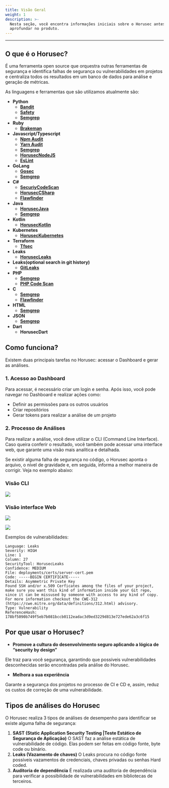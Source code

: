 ```yaml
---
title: Visão Geral
weight: 1
description: >-
  Nesta seção, você encontra informações iniciais sobre o Horusec antes de se
  aprofundar no produto.
---
```


---

## **O que é o Horusec?**

É uma ferramenta open source que orquestra outras ferramentas de segurança e identifica falhas de segurança ou vulnerabilidades em projetos e centraliza todos os resultados em um banco de dados para análise e geração de métricas. 

As linguagens e ferramentas que são utilizamos atualmente são:

* **Python**
  * [**Bandit**](https://github.com/PyCQA/bandit)
  * [**Safety**](https://github.com/pyupio/safety)
  * [**Semgrep**](https://github.com/returntocorp/semgrep)
* **Ruby**
  * [**Brakeman**](https://github.com/presidentbeef/brakeman)
* **Javascript/Typescript**
  * [**Npm Audit**](https://docs.npmjs.com/cli/audit)
  * [**Yarn Audit**](https://yarnpkg.com/lang/en/docs/cli/audit/)
  * [**Semgrep**](https://github.com/returntocorp/semgrep)
  * [**HorusecNodeJS**](https://github.com/ZupIT/horusec/tree/master/horusec-nodejs)
  * [**EsLint**](https://github.com/eslint/eslint)
* **GoLang**
  * [**Gosec**](https://github.com/securego/gosec)
  * [**Semgrep**](https://github.com/returntocorp/semgrep)
* **C\#**
  * [**SecuriyCodeScan**](https://security-code-scan.github.io)
  * [**HorusecCSharp**](https://github.com/ZupIT/horusec/tree/master/horusec-csharp)
  * [**Flawfinder**](https://github.com/david-a-wheeler/flawfinder)
* **Java**
  * [**HorusecJava**](https://github.com/ZupIT/horusec/tree/master/horusec-java)
  * [**Semgrep**](https://github.com/returntocorp/semgrep)
* **Kotlin**
  * [**HorusecKotlin**](https://github.com/ZupIT/horusec/tree/master/horusec-kotlin)
* **Kubernetes**
  * [**HorusecKubernetes**](https://github.com/ZupIT/horusec/tree/master/horusec-kubernetes)
* **Terraform**
  * [**Tfsec**](https://github.com/liamg/tfsec)
* **Leaks**
  * [**HorusecLeaks**](https://github.com/ZupIT/horusec/tree/master/horusec-leaks)
* **Leaks\(optional search in git history\)**
  * [**GitLeaks**](https://github.com/zricethezav/gitleaks)
* **PHP**
  * [**Semgrep**](https://github.com/returntocorp/semgrep)
  * [**PHP Code Scan**](https://github.com/FloeDesignTechnologies/phpcs-security-audit)
* **C**
  * [**Semgrep**](https://github.com/returntocorp/semgrep)
  * [**Flawfinder**](https://github.com/david-a-wheeler/flawfinder)
* **HTML**
  * [**Semgrep**](https://github.com/returntocorp/semgrep)
* **JSON**
  * [**Semgrep**](https://github.com/returntocorp/semgrep)
* **Dart**
  * **HorusecDart**

## **Como funciona?**

Existem duas principais tarefas no Horusec: acessar o Dashboard e gerar as análises.

### **1. Acesso ao Dashboard**

Para acessar, é necessário criar um login e senha. Após isso, você pode navegar no Dashboard e realizar ações como:

* Definir as permissões para os outros usuários
* Criar repositórios
* Gerar tokens para realizar a análise de um projeto

### **2. Processo de Análises** 

Para realizar a análise, você deve utilizar o CLI \(Command Line Interface\). Caso queira conferir o resultado, você também pode acessar uma interface web, que garante uma visão mais analítica e detalhada.

Se existir alguma falha de segurança no código, o Horusec aponta o arquivo, o nível de gravidade e, em seguida, informa a melhor maneira de corrigir. Veja no exemplo abaixo:

### **Visão CLI** 

![](/docs-horusec/image%20%285%29.png)

### **Visão interface Web** 

![](https://lh3.googleusercontent.com/9ETkR59CP7wF9LJ8-cLunT-6jU93pmGq3nwXkNdg2T6g3FH9M6oZ7k5d4OCbR2e6Ph1v2EvBERgWHHUoCVKp_Df-0e7Zgp_uoKygRq7fcTC36VzmjcKJI77iR1n75ST7HeZE8ZuO)



![](https://lh3.googleusercontent.com/FsOq3UQckswg7aCTszEP7lECRhk8q286ngGl2NV9Y_rL6zrTOYh61HON_8hhLnUlyeok1qPrlMQcJWjcfp1lIQ56TsuV_E0fbiFwrmSm4RZfdQnvQw8Ql_heTs2-xP6kV5XV29fD)

Exemplos de vulnerabilidades: 

```text
Language: Leaks
Severity: HIGH
Line: 1
Column: 27
SecurityTool: HorusecLeaks
Confidence: MEDIUM
File: deployments/certs/server-cert.pem
Code: -----BEGIN CERTIFICATE-----
Details: Asymmetric Private Key
Found SSH and/or x.509 Cerficates among the files of your project, make sure you want this kind of information inside your Git repo, since it can be missused by someone with access to any kind of copy.  For more information checkout the CWE-312 (https://cwe.mitre.org/data/definitions/312.html) advisory.
Type: Vulnerability
ReferenceHash: 178bf5090b749f5eb7b081bccb0112eadac3d9ed3229d813e727ede62a3c6f15
```

## **Por que usar o Horusec?**

* **Promove a cultura do desenvolvimento seguro aplicando a lógica de “security by design”** 

Ele traz para você segurança, garantindo que possíveis vulnerabilidades desconhecidas serão encontradas pela análise do Horusec.

* **Melhora a sua experiência** 

Garante a segurança dos projetos no processo de CI e CD e, assim, reduz os custos de correção de uma vulnerabilidade. 

## **Tipos de análises do Horusec**

O Horusec realiza 3 tipos de análises de desempenho para identificar se existe alguma falha de segurança: 

1. **SAST \(Static Application Security Testing \|Teste Estático de Segurança de Aplicação\)**  O SAST faz a análise estática de vulnerabilidade de código. Elas podem ser feitas em código fonte, byte code ou binário. 
2. **Leaks \(Vazamento de chaves\)** O Leaks procura no código fonte possíveis vazamentos de credenciais, chaves privadas ou senhas Hard coded.  
3. **Auditoria de dependência**   É realizada uma auditoria de dependência  para verificar a possibilidade de vulnerabilidades em bibliotecas de terceiros.
